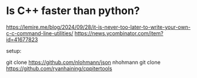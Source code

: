 # Is C++ faster than python?

https://lemire.me/blog/2024/09/28/it-is-never-too-later-to-write-your-own-c-c-command-line-utilities/
https://news.ycombinator.com/item?id=41677823

setup:

git clone https://github.com/nlohmann/json nhohmann
git clone https://github.com/ryanhaining/cppitertools
